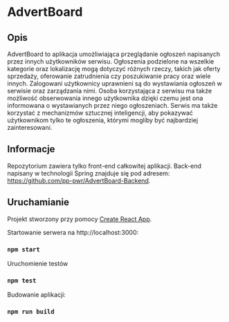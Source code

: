 # AdvertBoard
## Opis
AdvertBoard to aplikacja umożliwiająca przeglądanie ogłoszeń napisanych przez innych użytkowników serwisu. Ogłoszenia podzielone na wszelkie kategorie oraz lokalizację mogą dotyczyć różnych rzeczy, takich jak oferty sprzedaży, oferowanie zatrudnienia czy poszukiwanie pracy oraz wiele innych. Zalogowani użytkownicy uprawnieni są do wystawiania ogłoszeń w serwisie oraz zarządzania nimi. Osoba korzystająca z serwisu ma także możliwość obserwowania innego użytkownika dzięki czemu jest ona informowana o wystawianych przez niego ogłoszeniach. Serwis ma także korzystać z mechanizmów sztucznej inteligencji, aby pokazywać użytkownikom tylko te ogłoszenia, którymi mogliby być najbardziej zainteresowani.

## Informacje
Repozytorium zawiera tylko front-end całkowitej aplikacji. Back-end napisany w technologii Spring znajduje się pod adresem: https://github.com/pp-pwr/AdvertBoard-Backend.


## Uruchamianie
Projekt stworzony przy pomocy [Create React App](https://github.com/facebook/create-react-app).

Startowanie serwera na http://localhost:3000:
### `npm start`

Uruchomienie testów
### `npm test`

Budowanie aplikacji:
### `npm run build`
